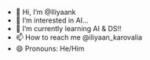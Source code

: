 - 👋 Hi, I’m @Iliyaank
- 👀 I’m interested in AI...
- 🌱 I’m currently learning AI & DS!!
- 📫 How to reach me @iliyaan_karovalia
- 😄 Pronouns: He/Him

<!---
Iliyaank/Iliyaank is a ✨ special ✨ repository because its `README.md` (this file) appears on your GitHub profile.
You can click the Preview link to take a look at your changes.
--->
